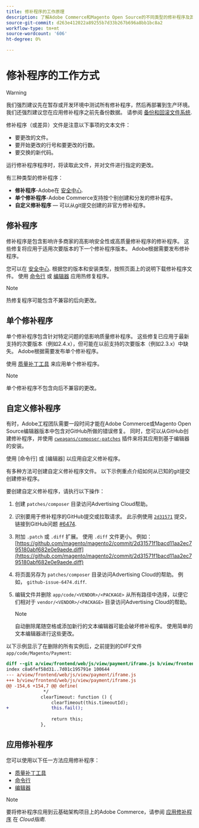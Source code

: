 ```yaml
---
title: 修补程序的工作原理
description: 了解Adobe Commerce和Magento Open Source的不同类型的修补程序及其工作方式。
source-git-commit: d263e412022a89255b7d33b267b696a8bb1bc8a2
workflow-type: tm+mt
source-wordcount: '606'
ht-degree: 0%

---
```



# 修补程序的工作方式

>[!WARNING]
>
>我们强烈建议先在暂存或开发环境中测试所有修补程序，然后再部署到生产环境。 我们还强烈建议您在应用修补程序之前先备份数据。 请参阅 [备份和回滚文件系统](../../installation/tutorials/backup.md).

修补程序（或差异）文件是注意以下事项的文本文件：

- 要更改的文件。
- 要开始更改的行号和要更改的行数。
- 要交换的新代码。

运行修补程序程序时，将读取此文件，并对文件进行指定的更改。

有三种类型的修补程序：

- **修补程序**-Adobe在 [安全中心](https://magento.com/security/patches).
- **单个修补程序**-Adobe Commerce支持按个别创建和分发的修补程序。
- **自定义修补程序** — 可以从git提交创建的非官方修补程序。

## 修补程序

修补程序是包含影响许多商家的高影响安全性或高质量修补程序的修补程序。 这些修复将应用于适用次要版本的下一个修补程序版本。 Adobe根据需要发布修补程序。

您可以在 [安全中心](https://magento.com/security/patches). 根据您的版本和安装类型，按照页面上的说明下载修补程序文件。 使用 [命令行](../patches/apply.md#) 或 [编辑器](../patches/apply.md) 应用热修复程序。

>[!NOTE]
>
>热修复程序可能包含不兼容的后向更改。

## 单个修补程序

单个修补程序包含针对特定问题的低影响质量修补程序。 这些修复已应用于最新支持的次要版本（例如2.4.x），但可能在以前支持的次要版本（例如2.3.x）中缺失。 Adobe根据需要发布单个修补程序。

使用 [质量补丁工具](https://devdocs.magento.com/quality-patches/tool.html) 来应用单个修补程序。

>[!NOTE]
>
>单个修补程序不包含向后不兼容的更改。

## 自定义修补程序

有时，Adobe工程团队需要一段时间才能在Adobe Commerce或Magento Open Source编辑器版本中包含对GitHub所做的错误修复。 同时，您可以从GitHub创建修补程序，并使用 [`cweagans/composer-patches`](https://github.com/cweagans/composer-patches/) 插件来将其应用到基于编辑器的安装。

使用 [命令行] 或 [编辑器] 以应用自定义修补程序。

有多种方法可创建自定义修补程序文件。 以下示例重点介绍如何从已知的git提交创建修补程序。

要创建自定义修补程序，请执行以下操作：

1. 创建 `patches/composer` 目录访问Advertising Cloud帮助。
1. 识别要用于修补程序的GitHub提交或拉取请求。 此示例使用 [`2d31571`](https://github.com/magento/magento2/commit/2d31571f1bacd11aa2ec795180abf682e0e9aede) 提交，链接到GitHub问题 [#6474](https://github.com/magento/magento2/issues/6474).
1. 附加 `.patch` 或 `.diff` 扩展。 使用 `.diff` 文件更小。 例如： [https://github.com/magento/magento2/commit/2d31571f1bacd11aa2ec795180abf682e0e9aede.diff](https://github.com/magento/magento2/commit/2d31571f1bacd11aa2ec795180abf682e0e9aede.diff)
1. 将页面另存为 `patches/composer` 目录访问Advertising Cloud的帮助。 例如， `github-issue-6474.diff`.
1. 编辑文件并删除 `app/code/<VENDOR>/<PACKAGE>` 从所有路径中选择，以便它们相对于 `vendor/<VENDOR>/<PACKAGE>` 目录访问Advertising Cloud的帮助。

   >[!NOTE]
   >
   >自动删除尾随空格或添加新行的文本编辑器可能会破坏修补程序。 使用简单的文本编辑器进行这些更改。

以下示例显示了在删除的所有实例后，之前提到的DIFF文件 `app/code/Magento/Payment`:

```diff
diff --git a/view/frontend/web/js/view/payment/iframe.js b/view/frontend/web/js/view/payment/iframe.js
index c8a6fef58d31..7d01c195791e 100644
--- a/view/frontend/web/js/view/payment/iframe.js
+++ b/view/frontend/web/js/view/payment/iframe.js
@@ -154,6 +154,7 @@ define(
              */
             clearTimeout: function () {
                 clearTimeout(this.timeoutId);
+                this.fail();
 
                 return this;
             },
```

## 应用修补程序

您可以使用以下任一方法应用修补程序：

- [质量补丁工具](https://devdocs.magento.com/quality-patches/tool.html)
- [命令行](/help/upgrade/patches/apply.md#command-line)
- [编辑器](/help/upgrade/patches/apply.md#composer)

>[!NOTE]
>
>要将修补程序应用到云基础架构项目上的Adobe Commerce，请参阅 [应用修补程序](https://devdocs.magento.com/cloud/project/project-patch.html) 在 _Cloud指南_.

